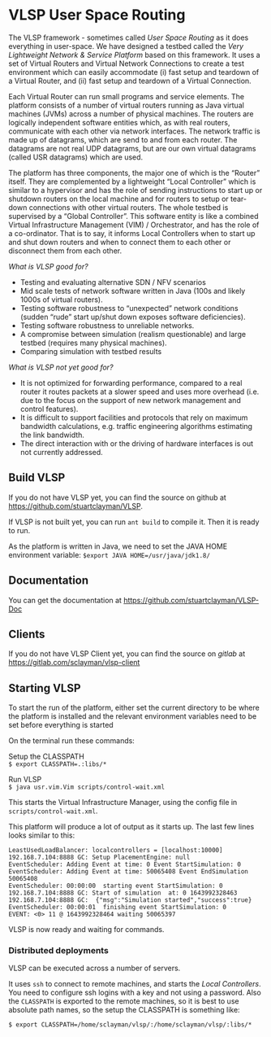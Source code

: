 # VLSP User Space Routing

The VLSP framework - sometimes called _User Space Routing_ as it does everything in user-space. We have designed a testbed called the _Very Lightweight Network & Service Platform_ based on this framework. It uses a set of Virtual Routers and Virtual Network Connections to create a test environment which can easily accommodate (i) fast setup and teardown of a Virtual Router, and (ii) fast setup and teardown of a Virtual Connection. 

Each Virtual Router can run small programs and service elements.
The platform consists of a number of virtual routers running as Java virtual machines (JVMs) across a number of physical machines. The routers are logically independent software entities which, as with real routers, communicate with each other via network interfaces. The network traffic is made up of datagrams, which are send to and from each router. The datagrams are not real UDP datagrams, but are our own virtual datagrams (called USR datagrams) which are used.

The platform has three components, the major one of which is the “Router” itself. They are complemented by a lightweight “Local Controller” which is similar to a hypervisor and has the role of sending instructions to start up or shutdown routers on the local machine and for routers to setup or tear-down connections with other virtual routers. The whole testbed is supervised by a “Global Controller”. This software entity is like a combined Virtual Infrastructure Management (VIM) / Orchestrator, and has the role of a co-ordinator. That is to say, it informs Local Controllers when to start up and shut down routers and when to connect them to each other or disconnect them from each other.

_What is VLSP good for?_  

- Testing and evaluating alternative SDN / NFV scenarios
- Mid scale tests of network software written in Java (100s and likely 1000s of virtual
routers).
- Testing software robustness to “unexpected” network conditions (sudden “rude” start up/shut down exposes software deficiencies).
- Testing software robustness to unreliable networks.
- A compromise between simulation (realism questionable) and large testbed (requires many physical machines).
- Comparing simulation with testbed results

_What is VLSP not yet good for?_  

-  It is not optimized for forwarding performance, compared to a real router it routes packets at a slower speed and uses more overhead (i.e. due to the focus on the support of new network management and control features).
- It is difficult to support facilities and protocols that rely on maximum bandwidth calculations, e.g. traffic engineering algorithms estimating the link bandwidth.
-   The direct interaction with or the driving of hardware interfaces is out not currently addressed.

## Build VLSP

If you do not have VLSP yet, you can find the source on github at https://github.com/stuartclayman/VLSP.

If VLSP is not built yet, you can run `ant build` to compile it.  Then it is ready to run.

As the platform is written in Java, we need to set the JAVA HOME environment variable:
`$export JAVA HOME=/usr/java/jdk1.8/`

## Documentation

You can get the documentation at  https://github.com/stuartclayman/VLSP-Doc

## Clients

If you do not have VLSP Client yet, you can find the source on
_gitlab_ at https://gitlab.com/sclayman/vlsp-client



## Starting VLSP



To start the run of the platform, either set the current directory to be where the platform is installed and the relevant environment variables need to be set before everything is started

On the terminal run these commands:

Setup the CLASSPATH  
`$ export CLASSPATH=.:libs/*` 

Run VLSP  
`$ java usr.vim.Vim scripts/control-wait.xml`

This starts the Virtual Infrastructure Manager, using the config file in `scripts/control-wait.xml`.

This platform will produce a lot of output as it starts up.  The last few lines looks similar to this:

```
LeastUsedLoadBalancer: localcontrollers = [localhost:10000]  
192.168.7.104:8888 GC: Setup PlacementEngine: null  
EventScheduler: Adding Event at time: 0 Event StartSimulation: 0  
EventScheduler: Adding Event at time: 50065408 Event EndSimulation 50065408  
EventScheduler: 00:00:00  starting event StartSimulation: 0  
192.168.7.104:8888 GC: Start of simulation  at: 0 1643992328463  
192.168.7.104:8888 GC:  {"msg":"Simulation started","success":true}  
EventScheduler: 00:00:01  finishing event StartSimulation: 0  
EVENT: <0> 11 @ 1643992328464 waiting 50065397  
```

VLSP is now ready and waiting for commands.


### Distributed deployments

VLSP can be executed across a number of servers.

It uses `ssh` to connect to remote machines, and starts the *Local Controllers*.
You need to configure ssh logins with a key and not using a password.
Also the `CLASSPATH` is exported to the remote machines, so it is best
to use absolute path names, so the setup the CLASSPATH is something
like:

`$ export CLASSPATH=/home/sclayman/vlsp/:/home/sclayman/vlsp/:libs/*` 

